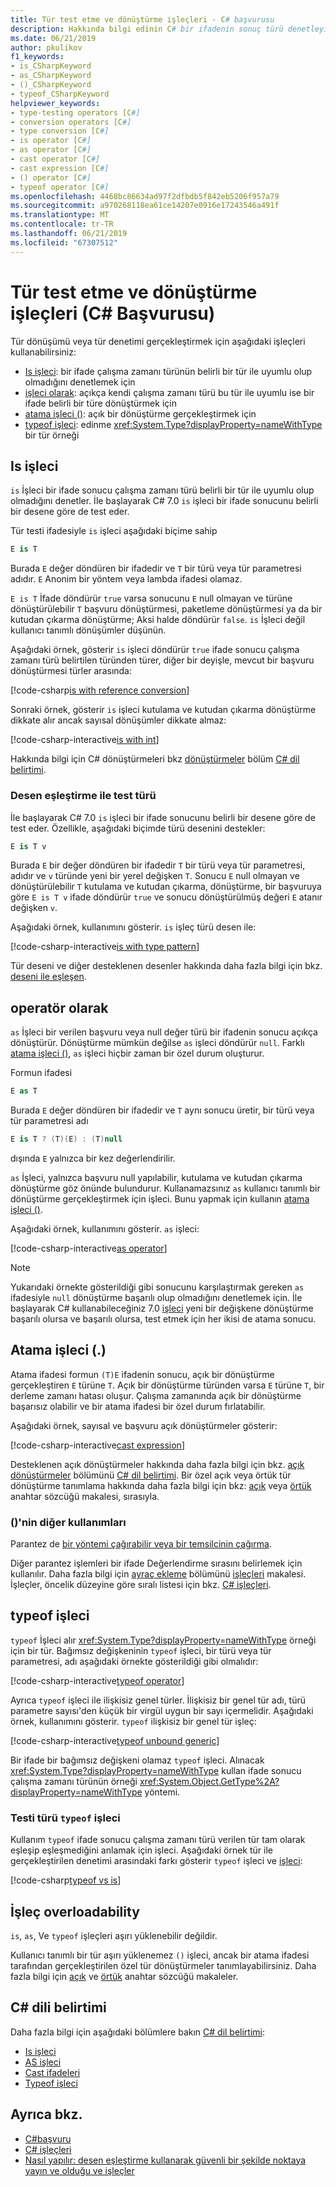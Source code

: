 ```yaml
---
title: Tür test etme ve dönüştürme işleçleri - C# başvurusu
description: Hakkında bilgi edinin C# bir ifadenin sonuç türü denetleyin ve gerekiyorsa, başka bir türe dönüştürmek için kullanabileceğiniz işleçler.
ms.date: 06/21/2019
author: pkulikov
f1_keywords:
- is_CSharpKeyword
- as_CSharpKeyword
- ()_CSharpKeyword
- typeof_CSharpKeyword
helpviewer_keywords:
- type-testing operators [C#]
- conversion operators [C#]
- type conversion [C#]
- is operator [C#]
- as operator [C#]
- cast operator [C#]
- cast expression [C#]
- () operator [C#]
- typeof operator [C#]
ms.openlocfilehash: 4468bc86634ad97f2dfbdb5f842eb5206f957a79
ms.sourcegitcommit: a970268118ea61ce14207e0916e17243546a491f
ms.translationtype: MT
ms.contentlocale: tr-TR
ms.lasthandoff: 06/21/2019
ms.locfileid: "67307512"
---
```

# <a name="type-testing-and-conversion-operators-c-reference"></a>Tür test etme ve dönüştürme işleçleri (C# Başvurusu)

Tür dönüşümü veya tür denetimi gerçekleştirmek için aşağıdaki işleçleri kullanabilirsiniz:

- [Is işleci](#is-operator): bir ifade çalışma zamanı türünün belirli bir tür ile uyumlu olup olmadığını denetlemek için
- [işleci olarak](#as-operator): açıkça kendi çalışma zamanı türü bu tür ile uyumlu ise bir ifade belirli bir türe dönüştürmek için
- [atama işleci ()](#cast-operator-): açık bir dönüştürme gerçekleştirmek için
- [typeof işleci](#typeof-operator): edinme <xref:System.Type?displayProperty=nameWithType> bir tür örneği

## <a name="is-operator"></a>Is işleci

`is` İşleci bir ifade sonucu çalışma zamanı türü belirli bir tür ile uyumlu olup olmadığını denetler. İle başlayarak C# 7.0 `is` işleci bir ifade sonucunu belirli bir desene göre de test eder.

Tür testi ifadesiyle `is` işleci aşağıdaki biçime sahip

```csharp
E is T
```

Burada `E` değer döndüren bir ifadedir ve `T` bir türü veya tür parametresi adıdır. `E` Anonim bir yöntem veya lambda ifadesi olamaz.

`E is T` İfade döndürür `true` varsa sonucunu `E` null olmayan ve türüne dönüştürülebilir `T` başvuru dönüştürmesi, paketleme dönüştürmesi ya da bir kutudan çıkarma dönüştürme; Aksi halde döndürür `false`. `is` İşleci değil kullanıcı tanımlı dönüşümler düşünün.

Aşağıdaki örnek, gösterir `is` işleci döndürür `true` ifade sonucu çalışma zamanı türü belirtilen türünden türer, diğer bir deyişle, mevcut bir başvuru dönüştürmesi türler arasında:

[!code-csharp[is with reference conversion](~/samples/csharp/language-reference/operators/TypeTestingAndConversionOperators.cs#IsWithReferenceConversion)]

Sonraki örnek, gösterir `is` işleci kutulama ve kutudan çıkarma dönüştürme dikkate alır ancak sayısal dönüşümler dikkate almaz:

[!code-csharp-interactive[is with int](~/samples/csharp/language-reference/operators/TypeTestingAndConversionOperators.cs#IsWithInt)]

Hakkında bilgi için C# dönüştürmeleri bkz [dönüştürmeler](~/_csharplang/spec/conversions.md) bölüm [ C# dil belirtimi](~/_csharplang/spec/introduction.md).

### <a name="type-testing-with-pattern-matching"></a>Desen eşleştirme ile test türü

İle başlayarak C# 7.0 `is` işleci bir ifade sonucunu belirli bir desene göre de test eder. Özellikle, aşağıdaki biçimde türü desenini destekler:

```csharp
E is T v
```

Burada `E` bir değer döndüren bir ifadedir `T` bir türü veya tür parametresi, adıdır ve `v` türünde yeni bir yerel değişken `T`. Sonucu `E` null olmayan ve dönüştürülebilir `T` kutulama ve kutudan çıkarma, dönüştürme, bir başvuruya göre `E is T v` ifade döndürür `true` ve sonucu dönüştürülmüş değeri `E` atanır değişken `v`.

Aşağıdaki örnek, kullanımını gösterir. `is` işleç türü desen ile:

[!code-csharp-interactive[is with type pattern](~/samples/csharp/language-reference/operators/TypeTestingAndConversionOperators.cs#IsTypePattern)]

Tür deseni ve diğer desteklenen desenler hakkında daha fazla bilgi için bkz. [deseni ile eşleşen](../keywords/is.md#pattern-matching-with-is).

## <a name="as-operator"></a>operatör olarak

`as` İşleci bir verilen başvuru veya null değer türü bir ifadenin sonucu açıkça dönüştürür. Dönüştürme mümkün değilse `as` işleci döndürür `null`. Farklı [atama işleci ()](#cast-operator-), `as` işleci hiçbir zaman bir özel durum oluşturur.

Formun ifadesi

```csharp
E as T
```

Burada `E` değer döndüren bir ifadedir ve `T` aynı sonucu üretir, bir türü veya tür parametresi adı

```csharp
E is T ? (T)(E) : (T)null
```

dışında `E` yalnızca bir kez değerlendirilir.

`as` İşleci, yalnızca başvuru null yapılabilir, kutulama ve kutudan çıkarma dönüştürme göz önünde bulundurur. Kullanamazsınız `as` kullanıcı tanımlı bir dönüştürme gerçekleştirmek için işleci. Bunu yapmak için kullanın [atama işleci ()](#cast-operator-).

Aşağıdaki örnek, kullanımını gösterir. `as` işleci:

[!code-csharp-interactive[as operator](~/samples/csharp/language-reference/operators/TypeTestingAndConversionOperators.cs#AsOperator)]

> [!NOTE]
> Yukarıdaki örnekte gösterildiği gibi sonucunu karşılaştırmak gereken `as` ifadesiyle `null` dönüştürme başarılı olup olmadığını denetlemek için. İle başlayarak C# kullanabileceğiniz 7.0 [işleci](#type-testing-with-pattern-matching) yeni bir değişkene dönüştürme başarılı olursa ve başarılı olursa, test etmek için her ikisi de atama sonucu.

## <a name="cast-operator-"></a>Atama işleci (.)

Atama ifadesi formun `(T)E` ifadenin sonucu, açık bir dönüştürme gerçekleştiren `E` türüne `T`. Açık bir dönüştürme türünden varsa `E` türüne `T`, bir derleme zamanı hatası oluşur. Çalışma zamanında açık bir dönüştürme başarısız olabilir ve bir atama ifadesi bir özel durum fırlatabilir.

Aşağıdaki örnek, sayısal ve başvuru açık dönüştürmeler gösterir:

[!code-csharp-interactive[cast expression](~/samples/csharp/language-reference/operators/TypeTestingAndConversionOperators.cs#Cast)]

Desteklenen açık dönüştürmeler hakkında daha fazla bilgi için bkz. [açık dönüştürmeler](~/_csharplang/spec/conversions.md#explicit-conversions) bölümünü [ C# dil belirtimi](~/_csharplang/spec/introduction.md). Bir özel açık veya örtük tür dönüştürme tanımlama hakkında daha fazla bilgi için bkz: [açık](../keywords/explicit.md) veya [örtük](../keywords/implicit.md) anahtar sözcüğü makalesi, sırasıyla.

### <a name="other-usages-of-"></a>()'nin diğer kullanımları

Parantez de [bir yöntemi çağırabilir veya bir temsilcinin çağırma](member-access-operators.md#invocation-operator-).

Diğer parantez işlemleri bir ifade Değerlendirme sırasını belirlemek için kullanılır. Daha fazla bilgi için [ayraç ekleme](../../programming-guide/statements-expressions-operators/operators.md#adding-parentheses) bölümünü [işleçleri](../../programming-guide/statements-expressions-operators/operators.md) makalesi. İşleçler, öncelik düzeyine göre sıralı listesi için bkz. [ C# işleçleri](index.md).

## <a name="typeof-operator"></a>typeof işleci

`typeof` İşleci alır <xref:System.Type?displayProperty=nameWithType> örneği için bir tür. Bağımsız değişkeninin `typeof` işleci, bir türü veya tür parametresi, adı aşağıdaki örnekte gösterildiği gibi olmalıdır:

[!code-csharp-interactive[typeof operator](~/samples/csharp/language-reference/operators/TypeTestingAndConversionOperators.cs#TypeOf)]

Ayrıca `typeof` işleci ile ilişkisiz genel türler. İlişkisiz bir genel tür adı, türü parametre sayısı'den küçük bir virgül uygun bir sayı içermelidir. Aşağıdaki örnek, kullanımını gösterir. `typeof` ilişkisiz bir genel tür işleç:

[!code-csharp-interactive[typeof unbound generic](~/samples/csharp/language-reference/operators/TypeTestingAndConversionOperators.cs#TypeOfUnboundGeneric)]

Bir ifade bir bağımsız değişkeni olamaz `typeof` işleci. Alınacak <xref:System.Type?displayProperty=nameWithType> kullan ifade sonucu çalışma zamanı türünün örneği <xref:System.Object.GetType%2A?displayProperty=nameWithType> yöntemi.

### <a name="type-testing-with-the-typeof-operator"></a>Testi türü `typeof` işleci

Kullanım `typeof` ifade sonucu çalışma zamanı türü verilen tür tam olarak eşleşip eşleşmediğini anlamak için işleci. Aşağıdaki örnek tür ile gerçekleştirilen denetimi arasındaki farkı gösterir `typeof` işleci ve [işleci](#is-operator):

[!code-csharp[typeof vs is](~/samples/csharp/language-reference/operators/TypeTestingAndConversionOperators.cs#TypeCheckWithTypeOf)]

## <a name="operator-overloadability"></a>İşleç overloadability

`is`, `as`, Ve `typeof` işleçleri aşırı yüklenebilir değildir.

Kullanıcı tanımlı bir tür aşırı yüklenemez `()` işleci, ancak bir atama ifadesi tarafından gerçekleştirilen özel tür dönüştürmeler tanımlayabilirsiniz. Daha fazla bilgi için [açık](../keywords/explicit.md) ve [örtük](../keywords/implicit.md) anahtar sözcüğü makaleler.

## <a name="c-language-specification"></a>C# dili belirtimi

Daha fazla bilgi için aşağıdaki bölümlere bakın [ C# dil belirtimi](~/_csharplang/spec/introduction.md):

- [Is işleci](~/_csharplang/spec/expressions.md#the-is-operator)
- [AS işleci](~/_csharplang/spec/expressions.md#the-as-operator)
- [Cast ifadeleri](~/_csharplang/spec/expressions.md#cast-expressions)
- [Typeof işleci](~/_csharplang/spec/expressions.md#the-typeof-operator)

## <a name="see-also"></a>Ayrıca bkz.

- [C#başvuru](../index.md)
- [C# işleçleri](index.md)
- [Nasıl yapılır: desen eşleştirme kullanarak güvenli bir şekilde noktaya yayın ve olduğu ve işleçler](../../how-to/safely-cast-using-pattern-matching-is-and-as-operators.md)
